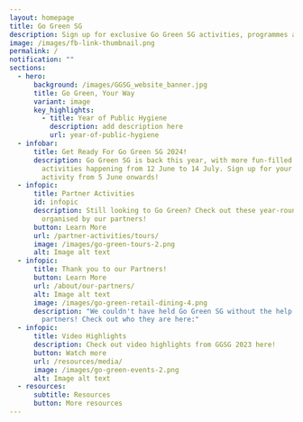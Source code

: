 ```yaml
---
layout: homepage
title: Go Green SG
description: Sign up for exclusive Go Green SG activities, programmes and experiences!
image: /images/fb-link-thumbnail.png
permalink: /
notification: ""
sections:
  - hero:
      background: /images/GGSG_website_banner.jpg
      title: Go Green, Your Way
      variant: image
      key_highlights:
        - title: Year of Public Hygiene
          description: add description here
          url: year-of-public-hygiene
  - infobar:
      title: Get Ready For Go Green SG 2024!
      description: Go Green SG is back this year, with more fun-filled green
        activities happening from 12 June to 14 July. Sign up for your favourite
        activity from 5 June onwards!
  - infopic:
      title: Partner Activities
      id: infopic
      description: Still looking to Go Green? Check out these year-round activities
        organised by our partners!
      button: Learn More
      url: /partner-activities/tours/
      image: /images/go-green-tours-2.png
      alt: Image alt text
  - infopic:
      title: Thank you to our Partners!
      button: Learn More
      url: /about/our-partners/
      alt: Image alt text
      image: /images/go-green-retail-dining-4.png
      description: "We couldn't have held Go Green SG without the help of our over 160
        partners! Check out who they are here:"
  - infopic:
      title: Video Highlights
      description: Check out video highlights from GGSG 2023 here!
      button: Watch more
      url: /resources/media/
      image: /images/go-green-events-2.png
      alt: Image alt text
  - resources:
      subtitle: Resources
      button: More resources
---
```

